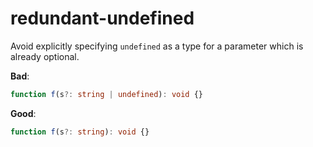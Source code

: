 # redundant-undefined

Avoid explicitly specifying `undefined` as a type for a parameter which is already optional.

**Bad**:

```ts
function f(s?: string | undefined): void {}
```

**Good**:

```ts
function f(s?: string): void {}
```
